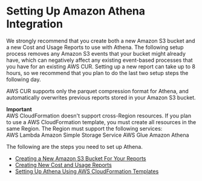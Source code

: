 # Setting Up Amazon Athena Integration<a name="cur-ate-setup"></a>

We strongly recommend that you create both a new Amazon S3 bucket and a new Cost and Usage Reports to use with Athena\. The following setup process removes any Amazon S3 events that your bucket might already have, which can negatively affect any existing event\-based processes that you have for an existing AWS CUR\. Setting up a new report can take up to 8 hours, so we recommend that you plan to do the last two setup steps the following day\.

AWS CUR supports only the parquet compression format for Athena, and automatically overwrites previous reports stored in your Amazon S3 bucket\.

**Important**  
AWS CloudFormation doesn't support cross\-Region resources\. If you plan to use a AWS CloudFormation template, you must create all resources in the same Region\. The Region must support the following services:  
AWS Lambda
Amazon Simple Storage Service
AWS Glue
Amazon Athena

The following are the steps you need to set up Athena\.
+ [Creating a New Amazon S3 Bucket For Your Reports](create-athena-bucket.md)
+ [Creating New Cost and Usage Reports](create-athena-cur.md)
+ [Setting Up Athena Using AWS CloudFormation Templates](use-athena-cf.md)